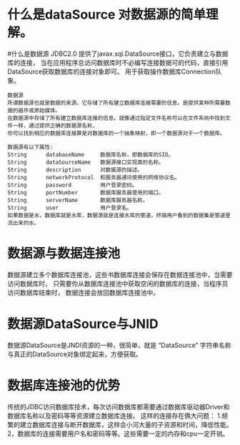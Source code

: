# 什么是dataSource 对数据源的简单理解。

 #什么是数据源
    JDBC2.0 提供了javax.sql.DataSource接口，它负责建立与数据库的连接，
    当在应用程序总访问数据库时不必编写连接数据可的代码，直接引用DataSource获取数据库的连接对象即可。
    用于获取操作数据库Connection队象。
    
    数据源
    所谓数据源也就是数据的来源。它存储了所有建立数据库连接需要的信息。是提供某种所需要数据的器件或原始媒体。
    在数据源中存储了所有建立数据库连接的信息。就像通过指定文件名称可以在文件系统中找到文件一样，通过提供正确的数据源名称，
    你可以找到相应的数据库连接算是对数据库的一个抽象映射，即一个数据源对于一个数据库。
    
    数据源有以下属性:
    String      databaseName     数据库名称，即数据库的SID。
    String      dataSourceName   数据源接口实现类的名称。
    String      description      对数据源的描述。
    String      networkProtocol  和服务器通讯使用的网络协议名。
    String      password         用户登录密码。
    String      portNumber       数据库服务器使用的端口。
    String      serverName       数据库服务器名称。
    String      user             用户登录名。
    如果数据是水，数据库就是水库，数据源就是连接水库的管道，终端用户看到的数据集是管道里流出来的水。
    
    
# 数据源与数据连接池    
数据源建立多个数据库连接池，这些书数据库连接会保存在数据连接池中，当需要访问数据库时，
只需要你从数据库连接池中获取空闲的数据库的连接，当程序员访问数据库结束时，
数据连接会放回数据库连接池中。

# 数据源DataSource与JNID
数据源DataSource是JNDI资源的一种，很简单，就是 “DataSource” 字符串名称与真正的DataSource对象绑定起来，方便获取。

# 数据库连接池的优势
传统的JDBC访问数据库技术，每次访问数据库都需要通过数据库驱动器Driver和数据库名称以及密码等等资源建立数据库连接。
这样的连接存在俩大问题：
1.频繁的建立数据库连接与断开数据库，这样会小河大量的子资源和时间，降低性能。
2，数据库的连接需要用户名和密码等等。这些需要一定的内存和cpu一定开销。
